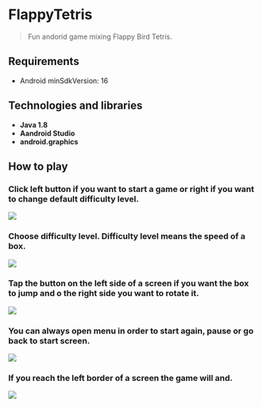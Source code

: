# FlappyTetris
> Fun andorid game mixing Flappy Bird Tetris.

## Requirements
* Android minSdkVersion: 16

## Technologies and libraries
* **Java 1.8**
* **Aandroid Studio**
* **android.graphics**

## How to play
### Click left button if you want to start a game or right if you want to change default difficulty level.
![](https://raw.githubusercontent.com/gabrielajasnosz/flappy-tetris_android-studio/master/flappytetris1.png)

### Choose difficulty level. Difficulty level means the speed of a box.
![](https://raw.githubusercontent.com/gabrielajasnosz/flappy-tetris_android-studio/master/flappytetris2.png)


### Tap the button on the left side of a screen if you want the box to jump and o the right side you want to rotate it.
![](https://raw.githubusercontent.com/gabrielajasnosz/flappy-tetris_android-studio/master/flappytetris3.png)
 
### You can always open menu in order to start again, pause or go back to start screen.
![](https://raw.githubusercontent.com/gabrielajasnosz/flappy-tetris_android-studio/master/flappytetris4.png)

### If you reach the left border of a screen the game will and.
![](https://raw.githubusercontent.com/gabrielajasnosz/flappy-tetris_android-studio/master/flappytetris5.png)
 




